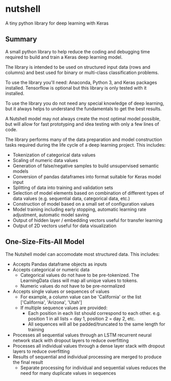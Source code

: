 # nutshell
A tiny python library for deep learning with Keras

## Summary

A small python library to help reduce the coding and debugging time required to build and train a Keras deep learning model.

The library is intended to be used on structured input data (rows and columns) and best used for binary or multi-class classification problems.

To use the library you'll need: Anaconda, Python 3, and Keras packages installed. Tensorflow is optional but this library is only tested with it installed.

To use the library you do not need any special knowledge of deep learning, but it always helps to understand the fundamentals to get the best results.

A Nutshell model may not always create the most optimal model possible, but will allow for fast prototyping and idea testing with only a few lines of code.

The library performs many of the data preparation and model construction tasks required during the life cycle of a deep learning project. This includes:

- Tokenization of categorical data values
- Scaling of numeric data values
- Generation of false/negative samples to build unsupervised semantic models
- Conversion of pandas dataframes into format suitable for Keras model input
- Splitting of data into training and validation sets
- Selection of model elements based on combination of different types of data values (e.g. sequential data, categorical data, etc.)
- Construction of model based on a small set of configuration values
- Model training including early stopping, automatic learning rate adjustment, automatic model saving
- Output of hidden layer / embedding vectors useful for transfer learning
- Output of 2D vectors useful for data visualization

## One-Size-Fits-All Model

The Nutshell model can accomodate most structured data. This includes:

- Accepts Pandas dataframe objects as inputs
- Accepts categorical or numeric data
  - Categorical values do not have to be pre-tokenized. The LearningData class will map all unique values to tokens.
  - Numeric values do not have to be pre-normalized
- Accepts single values or sequences of values
  - For example, a column value can be 'California' or the list ['California', 'Arizona', 'Utah']
  - If multiple sequence values are provided:
    - Each position in each list should correspond to each other. e.g. position 1 in all lists = day 1, position 2 = day 2, etc.
    - All sequences will all be padded/truncated to the same length for training
- Processes all sequential values through an LSTM recurrent neural network stack with dropout layers to reduce overfitting
- Processes all individual values through a dense layer stack with dropout layers to reduce overfitting
- Results of sequential and individual processing are merged to produce the final result
  - Separate processing for individual and sequential values reduces the need for many duplicate values in sequences
  

